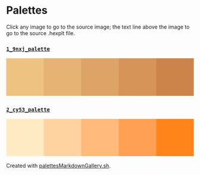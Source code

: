 # Palettes

Click any image to go to the source image; the text line above the image to go to the source .hexplt file.

### [`1_9nxj_palette`](1_9nxj_palette.hexplt)

[ ![1_9nxj_palette.png](1_9nxj_palette.png) ](1_9nxj_palette.png)

### [`2_cy53_palette`](2_cy53_palette.hexplt)

[ ![2_cy53_palette.png](2_cy53_palette.png) ](2_cy53_palette.png)

Created with [palettesMarkdownGallery.sh](https://github.com/earthbound19/_ebDev/blob/master/scripts/imgAndVideo/palettesMarkdownGallery.sh).